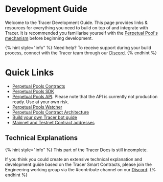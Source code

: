 # Development Guide

Welcome to the Tracer Development Guide. This page provides links & resources for everything you need to build on top of and integrate with Tracer. It is recommended you familiarise yourself with the [Perpetual Pool's mechanism](../advanced-topics/mechanism/README.md) before beginning development.

{% hint style="info" %}
Need help? To receive support during your build process, connect with the Tracer team through our [Discord](https://discord.gg/TracerDAO).
{% endhint %}

# Quick Links
- [Perpetual Pools Contracts](https://github.com/tracer-protocol/perpetual-pools-contracts)
- [Perpetual Pools SDK](https://github.com/tracer-protocol/pools-js)
- [Perpetual Pools API](https://api.tracer.finance/docs/#/). Please note that the API is currently not production ready. Use at your own risk.
- [Perpetual Pools Watcher](https://github.com/tracer-protocol/perpetual-pools-v2-pool-watcher)
- [Perpetual Pools Contract Architecture](../advanced-topics/mechanism/README.md#implementation)
- [Build your own Tracer bot guide](https://medium.com/tracer-dao/byob-build-your-own-bot-on-tracer-perpetual-pools-v2-a43e88e9d090)
- [Mainnet and Testnet Contract addresses](../contract-addresses.md)

## Technical Explanations

{% hint style="info" %}
This part of the Tracer Docs is still incomplete.&#x20;

If you think you could create an extensive technical explanation and development guide based on the Tracer Smart Contracts, please join the Engineering working group via the #contribute channel on our [Discord](https://discord.gg/TracerDAO).
{% endhint %}



